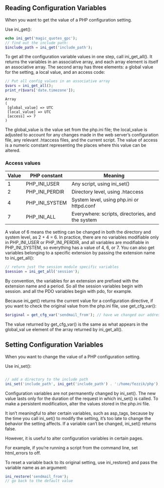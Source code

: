 ## Reading Configuration Variables

When you want to get the value of a PHP configuration setting.

Use ini_get():

```php
echo ini_get('magic_quotes_gpc');
// find out the include path:
$include_path = ini_get('include_path');
```

To get all the configuration variable values in one step, call ini_get_all(). It returns the variables in an associative array, and each array element is itself an associative array. The second array has three elements: a global value for the setting, a local value, and an access code:

```php
// Put all config values in an associative array
$vars = ini_get_all();
print_r($vars['date.timezone']);
```

```
Array
(
 [global_value] => UTC
 [local_value] => UTC
 [access] => 7
)
```

The global_value is the value set from the php.ini file; the local_value is adjusted to account for any changes made in the web server’s configuration file, any relevant .htaccess files, and the current script. The value of access is a numeric constant representing the places where this value can be altered.

### Access values
| Value |  PHP constant  |                     Meaning                      |
| ----- | -------------- | ------------------------------------------------ |
| 1     | PHP_INI_USER   | Any script, using ini_set()                      |
| 2     | PHP_INI_PERDIR | Directory level, using .htaccess                 |
| 4     | PHP_INI_SYSTEM | System level, using php.ini or httpd.conf        |
| 7     | PHP_INI_ALL    | Everywhere: scripts, directories, and the system |

A value of 6 means the setting can be changed in both the directory and system level, as 2 + 4 = 6. In practice, there are no variables modifiable only in PHP_INI_USER or PHP_INI_PERDIR, and all variables are modifiable in PHP_INI_SYSTEM, so everything has a value of 4, 6, or 7.
You can also get variables belonging to a specific extension by passing the extension name to ini_get_all():


```php
// return just the session module specific variables
$session = ini_get_all('session');

```

By convention, the variables for an extension are prefixed with the extension name and a period. So all the session variables begin with session. and all the PDO variables begin with pdo, for example.

Because ini_get() returns the current value for a configuration directive, if you want to check the original value from the php.ini file, use get_cfg_var():

```php
$original = get_cfg_var('sendmail_from'); // have we changed our address?
```
The value returned by get_cfg_var() is the same as what appears in the global_val
ue element of the array returned by ini_get_all().

## Setting Configuration Variables

When you want to change the value of a PHP configuration setting.

Use ini_set():

```php

// add a directory to the include path
ini_set('include_path', ini_get('include_path') . ':/home/fezzik/php');

```

Configuration variables are not permanently changed by ini_set(). The new value lasts only for the duration of the request in which ini_set() is called. To make a persistent modification, alter the values stored in the php.ini file.

It isn’t meaningful to alter certain variables, such as asp_tags, because by the time you call ini_set() to modify the setting, it’s too late to change the behavior the setting affects. If a variable can’t be changed, ini_set() returns false.

However, it is useful to alter configuration variables in certain pages. 

For example, if you’re running a script from the command line, set html_errors to off. 


To reset a variable back to its original setting, use ini_restore() and pass the variable name as an argument:

```php
ini_restore('sendmail_from'); 
// go back to the default value
```